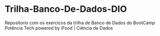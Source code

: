 # Trilha-Banco-De-Dados-DIO

Repositorio com os exercicos da trilha de Banco de Dados do BootCamp Potência Tech powered by iFood | Ciência de Dados
